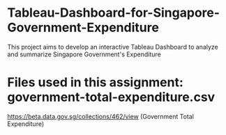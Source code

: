 # Tableau-Dashboard-for-Singapore-Government-Expenditure
This project aims to develop an interactive Tableau Dashboard to analyze and summarize Singapore Government's Expenditure

# Files used in this assignment: government-total-expenditure.csv
https://beta.data.gov.sg/collections/462/view
(Government Total Expenditure)


